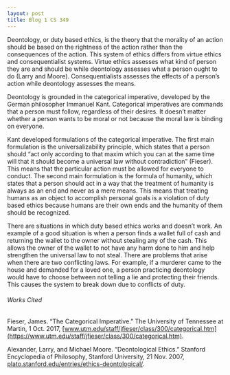 ```yaml
---
layout: post
title: Blog 1 CS 349
---
```


Deontology, or duty based ethics, is the theory that the morality of an action should be based on the rightness of the action rather than the consequences of the action. This system of ethics differs from virtue ethics and consequentialist systems. Virtue ethics assesses what kind of person they are and should be while deontology assesses what a person ought to do (Larry and Moore). Consequentialists assesses the effects of a person’s action while deontology assesses the means.

Deontology is grounded in the categorical imperative, developed by the German philosopher Immanuel Kant. Categorical imperatives are commands that a person must follow, regardless of their desires. It doesn’t matter whether a person wants to be moral or not because the moral law is binding on everyone. 

Kant developed formulations of the categorical imperative. The first main formulation is the universalizability principle, which states that a person should “act only according to that maxim which you can at the same time will that it should become a universal law without contradiction” (Fieser). This means that the particular action must be allowed for everyone to conduct. The second main formulation is the formula of humanity, which states that a person should act in a way that the treatment of humanity is always as an end and never as a mere means. This means that treating humans as an object to accomplish personal goals is a violation of duty based ethics because humans are their own ends and the humanity of them should be recognized.

There are situations in which duty based ethics works and doesn’t work. An example of a good situation is when a person finds a wallet full of cash and returning the wallet to the owner without stealing any of the cash. This allows the owner of the wallet to not have any harm done to him and help strengthen the universal law to not steal. There are problems that arise when there are two conflicting laws. For example, if a murderer came to the house and demanded for a loved one, a person practicing deontology would have to choose between not telling a lie and protecting their friends. This causes the system to break down due to conflicts of duty.

###### Works Cited
Fieser, James. “The Categorical Imperative.” The University of Tennessee at Martin, 1 Oct. 2017, [www.utm.edu/staff/jfieser/class/300/categorical.htm](https://www.utm.edu/staff/jfieser/class/300/categorical.htm).

Alexander, Larry, and Michael Moore. “Deontological Ethics.” Stanford Encyclopedia of Philosophy, Stanford University, 21 Nov. 2007, [plato.stanford.edu/entries/ethics-deontological/](https://www.plato.stanford.edu/entries/ethics-deontological/).
 

